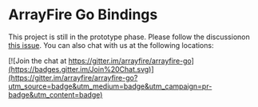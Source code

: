 # ArrayFire Go Bindings

This project is still in the prototype phase. Please follow the discussionon [this issue](https://github.com/arrayfire/arrayfire-go/issues/1). You can also chat with us at the following locations: 

[![Join the chat at https://gitter.im/arrayfire/arrayfire-go](https://badges.gitter.im/Join%20Chat.svg)](https://gitter.im/arrayfire/arrayfire-go?utm_source=badge&utm_medium=badge&utm_campaign=pr-badge&utm_content=badge)
